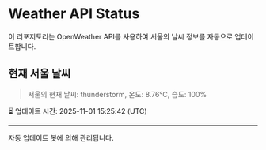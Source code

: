 
# Weather API Status

이 리포지토리는 OpenWeather API를 사용하여 서울의 날씨 정보를 자동으로 업데이트합니다.

## 현재 서울 날씨
> 서울의 현재 날씨: thunderstorm, 온도: 8.76°C, 습도: 100%

⏳ 업데이트 시간: 2025-11-01 15:25:42 (UTC)

---
자동 업데이트 봇에 의해 관리됩니다.
